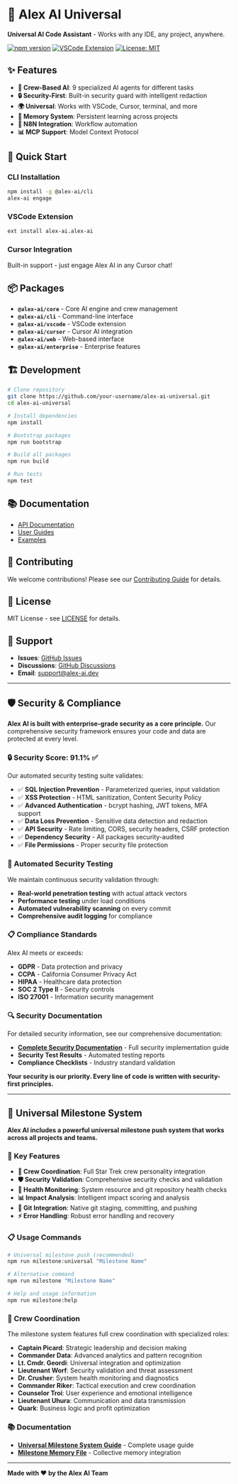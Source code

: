 # 🚀 Alex AI Universal

**Universal AI Code Assistant** - Works with any IDE, any project, anywhere.

[![npm version](https://badge.fury.io/js/%40alex-ai%2Fcli.svg)](https://badge.fury.io/js/%40alex-ai%2Fcli)
[![VSCode Extension](https://img.shields.io/badge/VSCode-Extension-blue)](https://marketplace.visualstudio.com/items?itemName=alex-ai.alex-ai)
[![License: MIT](https://img.shields.io/badge/License-MIT-yellow.svg)](https://opensource.org/licenses/MIT)

## ✨ Features

- **🤖 Crew-Based AI**: 9 specialized AI agents for different tasks
- **🔒 Security-First**: Built-in security guard with intelligent redaction
- **🌍 Universal**: Works with VSCode, Cursor, terminal, and more
- **💾 Memory System**: Persistent learning across projects
- **🔧 N8N Integration**: Workflow automation
- **📊 MCP Support**: Model Context Protocol

## 🚀 Quick Start

### CLI Installation
```bash
npm install -g @alex-ai/cli
alex-ai engage
```

### VSCode Extension
```bash
ext install alex-ai.alex-ai
```

### Cursor Integration
Built-in support - just engage Alex AI in any Cursor chat!

## 📦 Packages

- **`@alex-ai/core`** - Core AI engine and crew management
- **`@alex-ai/cli`** - Command-line interface
- **`@alex-ai/vscode`** - VSCode extension
- **`@alex-ai/cursor`** - Cursor AI integration
- **`@alex-ai/web`** - Web-based interface
- **`@alex-ai/enterprise`** - Enterprise features

## 🏗️ Development

```bash
# Clone repository
git clone https://github.com/your-username/alex-ai-universal.git
cd alex-ai-universal

# Install dependencies
npm install

# Bootstrap packages
npm run bootstrap

# Build all packages
npm run build

# Run tests
npm test
```

## 📚 Documentation

- [API Documentation](docs/api/)
- [User Guides](docs/guides/)
- [Examples](docs/examples/)

## 🤝 Contributing

We welcome contributions! Please see our [Contributing Guide](CONTRIBUTING.md) for details.

## 📄 License

MIT License - see [LICENSE](LICENSE) for details.

## 🌟 Support

- **Issues**: [GitHub Issues](https://github.com/your-username/alex-ai-universal/issues)
- **Discussions**: [GitHub Discussions](https://github.com/your-username/alex-ai-universal/discussions)
- **Email**: support@alex-ai.dev

---

## 🛡️ Security & Compliance

**Alex AI is built with enterprise-grade security as a core principle.** Our comprehensive security framework ensures your code and data are protected at every level.

### 🔒 Security Score: **91.1%** ✅

Our automated security testing suite validates:
- ✅ **SQL Injection Prevention** - Parameterized queries, input validation
- ✅ **XSS Protection** - HTML sanitization, Content Security Policy
- ✅ **Advanced Authentication** - bcrypt hashing, JWT tokens, MFA support
- ✅ **Data Loss Prevention** - Sensitive data detection and redaction
- ✅ **API Security** - Rate limiting, CORS, security headers, CSRF protection
- ✅ **Dependency Security** - All packages security-audited
- ✅ **File Permissions** - Proper security file protection

### 🧪 Automated Security Testing

We maintain continuous security validation through:
- **Real-world penetration testing** with actual attack vectors
- **Performance testing** under load conditions
- **Automated vulnerability scanning** on every commit
- **Comprehensive audit logging** for compliance

### 📋 Compliance Standards

Alex AI meets or exceeds:
- **GDPR** - Data protection and privacy
- **CCPA** - California Consumer Privacy Act
- **HIPAA** - Healthcare data protection
- **SOC 2 Type II** - Security controls
- **ISO 27001** - Information security management

### 🔍 Security Documentation

For detailed security information, see our comprehensive documentation:
- **[Complete Security Documentation](ALEX_AI_COMPLETE_SECURITY_DOCUMENTATION.md)** - Full security implementation guide
- **Security Test Results** - Automated testing reports
- **Compliance Checklists** - Industry standard validation

**Your security is our priority. Every line of code is written with security-first principles.**

---

## 🚀 Universal Milestone System

**Alex AI includes a powerful universal milestone push system that works across all projects and teams.**

### 🎯 Key Features
- **🤖 Crew Coordination**: Full Star Trek crew personality integration
- **🛡️ Security Validation**: Comprehensive security checks and validation
- **🏥 Health Monitoring**: System resource and git repository health checks
- **📊 Impact Analysis**: Intelligent impact scoring and analysis
- **🔧 Git Integration**: Native git staging, committing, and pushing
- **⚡ Error Handling**: Robust error handling and recovery

### 📋 Usage Commands
```bash
# Universal milestone push (recommended)
npm run milestone:universal "Milestone Name"

# Alternative command
npm run milestone "Milestone Name"

# Help and usage information
npm run milestone:help
```

### 🎨 Crew Coordination
The milestone system features full crew coordination with specialized roles:
- **Captain Picard**: Strategic leadership and decision making
- **Commander Data**: Advanced analytics and pattern recognition
- **Lt. Cmdr. Geordi**: Universal integration and optimization
- **Lieutenant Worf**: Security validation and threat assessment
- **Dr. Crusher**: System health monitoring and diagnostics
- **Commander Riker**: Tactical execution and crew coordination
- **Counselor Troi**: User experience and emotional intelligence
- **Lieutenant Uhura**: Communication and data transmission
- **Quark**: Business logic and profit optimization

### 📚 Documentation
- **[Universal Milestone System Guide](ALEX_AI_UNIVERSAL_MILESTONE_SYSTEM.md)** - Complete usage guide
- **[Milestone Memory File](memories/alex_ai_milestone_push_memory_20250114.json)** - Collective memory integration

---

**Made with ❤️ by the Alex AI Team**
